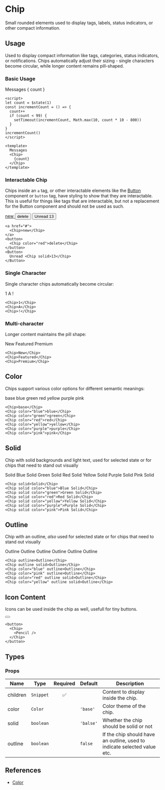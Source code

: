 <script>
import Chip from '$lib/components/Chip.svelte';
import Button from '$lib/components/Button.svelte';
import DocsExample from '$lib/components/utils/DocsExample.svelte';

import { Pencil } from 'lucide-svelte'

let count = $state(1)

const incrementCount = () => {
  count++
  if (count < 99) {
    setTimeout(incrementCount, Math.max(10, count * 10 - 800))
  }
}

setTimeout(incrementCount, 500)
</script>

# Chip

Small rounded elements used to display tags, labels, status indicators, or other compact information.

## Usage

Used to display compact information like tags, categories, status indicators, or notifications. Chips automatically adjust their sizing - single characters become circular, while longer content remains pill-shaped.

### Basic Usage

<DocsExample>
  Messages
  <Chip>
    { count }
  </Chip>
</DocsExample>

```svelte
<script>
let count = $state(1)
const incrementCount = () => {
  count++
  if (count < 99) {
    setTimeout(incrementCount, Math.max(10, count * 10 - 800))
  }
}
incrementCount()
</script>

<template>
  Messages
  <Chip>
    {count}
  </Chip>
</template>
```

### Interactable Chip

Chips inside an `a` tag, or other interactable elements like the [Button](/docs/components/button) component or `button` tag, have styling to show that they are interactable. This is useful for things like tags that are interactable, but not a replacement for the Button component and should not be used as such.

<DocsExample>
  <a href="#">
    <Chip>new</Chip>
  </a>
  <button>
    <Chip color="red">delete</Chip>
  </button>
  <Button>
    Unread <Chip solid>13</Chip>
  </Button>
</DocsExample>

```svelte
<a href="#">
  <Chip>new</Chip>
</a>
<button>
  <Chip color="red">delete</Chip>
</button>
<Button>
  Unread <Chip solid>13</Chip>
</Button>
```

### Single Character

Single character chips automatically become circular:

<DocsExample>
  <Chip>1</Chip>
  <Chip>A</Chip>
  <Chip>!</Chip>
</DocsExample>

```svelte
<Chip>1</Chip>
<Chip>A</Chip>
<Chip>!</Chip>
```

### Multi-character

Longer content maintains the pill shape:

<DocsExample>
  <Chip>New</Chip>
  <Chip>Featured</Chip>
  <Chip>Premium</Chip>
</DocsExample>

```svelte
<Chip>New</Chip>
<Chip>Featured</Chip>
<Chip>Premium</Chip>
```

## Color

Chips support various color options for different semantic meanings:

<DocsExample>
  <Chip>
    base
  </Chip>
  <Chip color="blue">
    blue
  </Chip>
  <Chip color="green">
    green
  </Chip>
  <Chip color="red">
    red
  </Chip>
  <Chip color="yellow">
    yellow
  </Chip>
  <Chip color="purple">
    purple
  </Chip>
  <Chip color="pink">
    pink
  </Chip>
</DocsExample>

```svelte
<Chip>base</Chip>
<Chip color="blue">blue</Chip>
<Chip color="green">green</Chip>
<Chip color="red">red</Chip>
<Chip color="yellow">yellow</Chip>
<Chip color="purple">purple</Chip>
<Chip color="pink">pink</Chip>
```

## Solid

Chip with solid backgrounds and light text, used for selected state or for chips that need to stand out visually

<DocsExample>
  <Chip solid>Solid</Chip>
  <Chip solid color="blue">Blue Solid</Chip>
  <Chip solid color="green">Green Solid</Chip>
  <Chip solid color="red">Red Solid</Chip>
  <Chip solid color="yellow">Yellow Solid</Chip>
  <Chip solid color="purple">Purple Solid</Chip>
  <Chip solid color="pink">Pink Solid</Chip>
</DocsExample>

```svelte
<Chip solid>Solid</Chip>
<Chip solid color="blue">Blue Solid</Chip>
<Chip solid color="green">Green Solid</Chip>
<Chip solid color="red">Red Solid</Chip>
<Chip solid color="yellow">Yellow Solid</Chip>
<Chip solid color="purple">Purple Solid</Chip>
<Chip solid color="pink">Pink Solid</Chip>
```

## Outline

Chip with an outline, _also_ used for selected state or for chips that need to stand out visually

<DocsExample>
  <Chip outline>Outline</Chip>
  <Chip outline solid>Outline</Chip>
  <Chip color="blue" outline>Outline</Chip>
  <Chip color="pink" outline>Outline</Chip>
  <Chip color="red" outline solid>Outline</Chip>
  <Chip color="yellow" outline solid>Outline</Chip>
</DocsExample>

```svelte
<Chip outline>Outline</Chip>
<Chip outline solid>Outline</Chip>
<Chip color="blue" outline>Outline</Chip>
<Chip color="pink" outline>Outline</Chip>
<Chip color="red" outline solid>Outline</Chip>
<Chip color="yellow" outline solid>Outline</Chip>
```

## Icon Content

Icons can be used inside the chip as well, usefull for tiny buttons.

<DocsExample>
  <button>
    <Chip>
      <Pencil />
    </Chip>
  </button>
</DocsExample>

```svelte
<button>
  <Chip>
    <Pencil />
  </Chip>
</button>
```

## Types

### Props

| Name     | Type      | Required | Default   | Description                                                              |
| -------- | --------- | :------: | --------- | ------------------------------------------------------------------------ |
| children | `Snippet` |    ✅    |           | Content to display inside the chip.                                      |
| color    | `Color`   |          | `'base'`  | Color theme of the chip.                                                 |
| solid    | `boolean` |          | `'balse'` | Whether the chip should be solid or not                                  |
| outline  | `boolean` |          | `false`   | If the chip should have an outline, used to indicate selected value etc. |

## References

- [Color](/docs/design/color)

